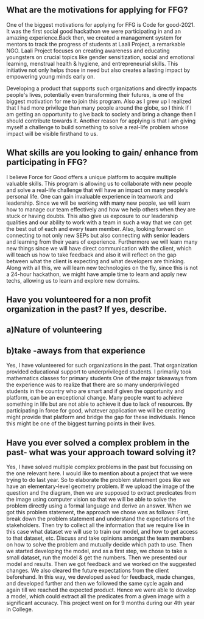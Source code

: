 ## What are the motivations for applying for FFG?

One of the biggest motivations for applying for FFG is Code for good-2021. It was the first social good hackathon we were participating in and an amazing experience.Back then, we created a management system for mentors to track the progress of students at Laali Project, a remarkable NGO. Laali Project focuses on creating awareness and educating youngsters on crucial topics like gender sensitization, social and emotional learning, menstrual health & hygiene, and entrepreneurial skills. This initiative not only helps those in need but also creates a lasting impact by empowering young minds early on.

Developing a product that supports such organizations and directly impacts people's lives, potentially even transforming their futures, is one of the biggest motivation for me to join this program. Also as I grew up I realized that I had more privilege than many people around the globe, so I think if I am getting an opportunity to give back to society and bring a  change then I should contribute towards it. 
Another reason for applying is that I am giving myself a challenge to build something to solve a real-life problem whose impact will be visible firsthand to us.



## What skills are you looking to gain/ enhance from participating in FFG?
I believe Force for Good offers a unique platform to acquire multiple valuable skills. This program is allowing us to collaborate with new people and solve a real-life challenge that will have an impact on many people’s personal life.
One can gain  invaluable experience in teamwork and leadership. Since we will be working with many new people, we will learn how to manage our team effectively and how we help others when they are stuck or having doubts. This also give us exposure to our leadership qualities and our ability to work with a team in such a way that we can get the best out of each and every team member.
Also, looking forward on connecting to not only new SEPs but also connecting with senior leaders and learning from their years of experience. 
Furthermore we will learn many new things since we will have direct communication with the client, which will teach us how to take feedback and also it will reflect on the gap between what the client is expecting and what developers are thinking.
Along with all this, we will learn new technologies on the fly, since this is not a 24-hour hackathon, we might have ample time to learn and apply new techs, allowing us to learn and explore new domains.



## Have you volunteered for a non profit organization in the past? If yes, describe.
## a)Nature of volunteering
 ## b)take -aways from that experience

Yes, I have volunteered for such organizations in the past. That organization provided educational support to underprivileged students. I primarily took mathematics classes for primary students
One of the major takeaways from the experience was to realize that there are so many underprivileged students in the country who are smart and if given the opportunity and platform, can be an exceptional change.
Many people want to achieve something in life but are not able to achieve it due to lack of resources. By participating in force for good, whatever application we will be creating might provide that platform and bridge the gap for these individuals. Hence this might be one of the biggest turning points in their lives. 




## Have you ever solved a complex problem in the past- what was your approach toward solving it?

Yes, I have solved multiple complex problems in the past but focussing on the one relevant here. I would like to mention about a project that we were trying to do last year. So to elaborate the problem statement goes like we have an elementary-level geometry problem. If we upload the image of the question and the diagram, then we are supposed to extract predicates from the image using computer vision so that we will be able to solve the problem directly using a formal language and derive an answer. 
When we got this problem statement, the approach we chose was as follows:
First, break down the problem statement and understand the expectations of the stakeholders.
Then try to collect all the information that we require like in this case what dataset we will use to train our model, and how to get access to that dataset, etc.
Discuss and take opinions amongst the team members on how to solve the problem and mutually decide which path to use. 
Then we started developing the model, and as a first step, we chose to take a small dataset, run the model & get the numbers. Then we presented our model and results.
Then we got feedback and we worked on the suggested changes. We also cleared the future expectations from the client beforehand.
In this way, we developed asked for feedback, made changes, and developed further and then we followed the same cycle again and again till we reached the expected product. Hence we were able to develop a model, which could extract all the predicates from a given image with a significant accuracy. This project went on for 9 months during our 4th year in College.

